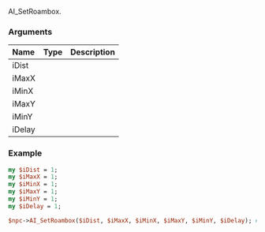 AI_SetRoambox.
### Arguments
**Name**|**Type**|**Description**
:---|:---|:---
iDist||
iMaxX||
iMinX||
iMaxY||
iMinY||
iDelay||

### Example

```perl
my $iDist = 1;
my $iMaxX = 1;
my $iMinX = 1;
my $iMaxY = 1;
my $iMinY = 1;
my $iDelay = 1;

$npc->AI_SetRoambox($iDist, $iMaxX, $iMinX, $iMaxY, $iMinY, $iDelay); # Returns void
```